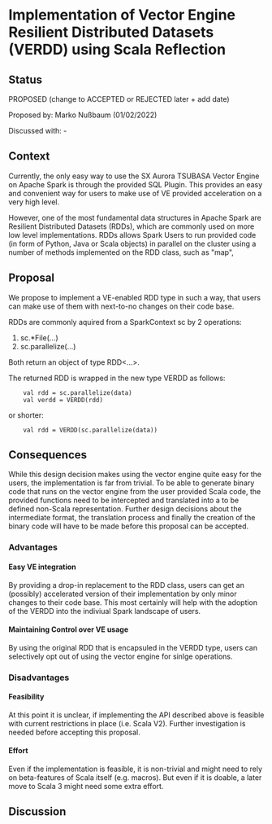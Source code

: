 # Implementation of Vector Engine Resilient Distributed Datasets (VERDD) using Scala Reflection


## Status
PROPOSED (change to ACCEPTED or REJECTED later + add date)

Proposed by: Marko Nußbaum (01/02/2022)

Discussed with: -

## Context
Currently, the only easy way to use the SX Aurora TSUBASA Vector Engine on Apache Spark is through the provided SQL Plugin. This provides an easy and convenient way for users to make use of VE provided acceleration on a very high level.

However, one of the most fundamental data structures in Apache Spark are Resilient Distributed Datasets (RDDs), which are commonly used on more low level implementations.
RDDs allows Spark Users to run provided code (in form of Python, Java or Scala objects) in parallel on the cluster using a number of methods implemented on the RDD class, such as "map", 




## Proposal

We propose to implement a VE-enabled RDD type in such a way, that users can make use of them with next-to-no changes on their code base.

RDDs are commonly aquired from a SparkContext sc by 2 operations:

  1. sc.*File(...)
  2. sc.parallelize(...)

Both return an object of type RDD<...>.

The returned RDD is wrapped in the new type VERDD as follows:

```
	val rdd = sc.parallelize(data) 
	val verdd = VERDD(rdd)
```

or shorter:

```
	val rdd = VERDD(sc.parallelize(data))
```

## Consequences 
While this design decision makes using the vector engine quite easy for the users, the implementation is far from trivial.
To be able to generate binary code that runs on the vector engine from the user provided Scala code, the provided functions need to be intercepted and translated into a to be defined non-Scala representation. Further design decisions about the intermediate format, the translation process and finally the creation of the binary code will have to be made before this proposal can be accepted. 


### Advantages

#### Easy VE integration
By providing a drop-in replacement to the RDD class, users can get an (possibly) accelerated version of their implementation by only minor changes to their code base. This most certainly will help with the adoption of the VERDD into the indiviual Spark landscape of users.

#### Maintaining Control over VE usage
By using the original RDD that is encapsuled in the VERDD type, users can selectively opt out of using the vector engine for sinlge operations.

### Disadvantages

#### Feasibility
At this point it is unclear, if implementing the API described above is feasible with current restrictions in place (i.e. Scala V2). Further investigation is needed before accepting this proposal.

#### Effort
Even if the implementation is feasible, it is non-trivial and might need to rely on beta-features of Scala itself (e.g. macros). But even if it is doable, a later move to Scala 3 might need some extra effort.


## Discussion

